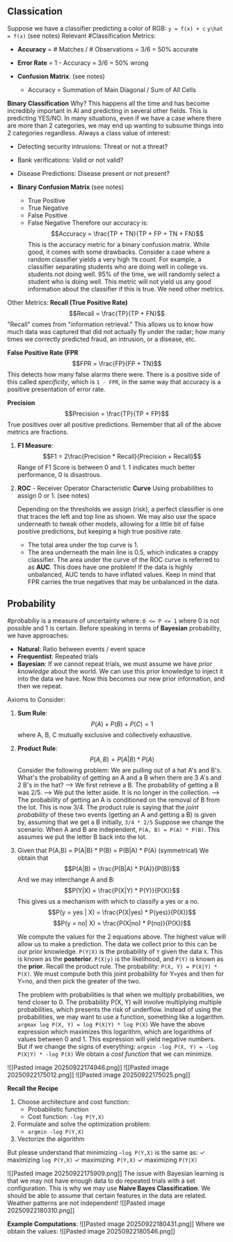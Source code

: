 ## Classication 
Suppose we have a classifier predicting a color of RGB:
`y = f(x) + c`
`y\hat = f(x)`
(see notes)
Relevant #Classification Metrics:
- **Accuracy** = # Matches / # Observations = 3/6 = 50% accurate
- **Error Rate** = 1 - Accuracy = 3/6 = 50% wrong

- **Confusion Matrix**:
(see notes)
	- Accuracy = Summation of Main Diagonal / Sum of All Cells 

**Binary Classification**
Why? This happens all the time and has become incredibly important in AI and predicting in several other fields. This is predicting YES/NO. 
In many situations, even if we have a case where there are more than 2 categories, we may end up wanting to subsume things into 2 categories regardless. 
Always a class value of interest:
- Detecting security intrusions: Threat or not a threat?
- Bank verifications: Valid or not valid?
- Disease Predictions: Disease present or not present?

- **Binary Confusion Matrix**
(see notes)
	- True Positive 
	- True Negative
	- False Positive 
	- False Negative 
Therefore our accuracy is:
$$Accuracy = \frac{TP + TN}{TP + FP + TN + FN}$$
This is the accuracy metric for a binary confusion matrix. While good, it comes with some drawbacks. Consider a case where a random classifier yields a very high `TN` count. For example, a classifier separating students who are doing well in college vs. students not doing well. 95% of the time, we will randomly select a student who is doing well. This metric will not yield us any good information about the classifier if this is true. We need other metrics. 

Other Metrics:
**Recall (True Positive Rate)**
$$Recall = \frac{TP}{TP + FN}$$
"Recall" comes from "information retrieval." This allows us to know how much data was captured that did not actually fly under the radar; how many times we correctly predicted fraud, an intrusion, or a disease, etc.

**False Positive Rate (FPR**
$$FPR = \frac{FP}{FP + TN}$$
This detects how many false alarms there were. There is a positive side of this called *specificity*, which is `1 - FPR`, in the same way that accuracy is a positive presentation of error rate. 

**Precision**
$$Precision = \frac{TP}{TP + FP}$$
True positives over all positive predictions. 
Remember that all of the above metrics are fractions. 

1) **F1 Measure**:
	$$F1 = 2\frac{Precision * Recall}{Precision + Recall}$$
	Range of F1 Score is between 0 and 1. 
	1 indicates much better performance, 0 is disastrous. 
2) **ROC** - Receiver Operator Characteristic **Curve**
	Using probabilities to assign 0 or 1. 
	(see notes)
	
	Depending on the thresholds we assign (risk), a perfect classifier is one that traces the left and top line as shown. We may also use the space underneath to tweak other models, allowing for a little bit of false positive predictions, but keeping a high true positive rate. 
	- The total area under the top curve is 1.
	- The area underneath the main line is 0.5, which indicates a crappy classifier. 
	The area under the curve of the ROC curve is referred to as **AUC**. 
	This does have one problem!
		If the data is highly unbalanced, AUC tends to have inflated values. Keep in mind that FPR carries the true negatives that may be unbalanced in the data. 

## Probability 
#probabiliy is a measure of uncertainty where:
`0 <= P <= 1` where 0 is not possible and 1 is certain. 
Before speaking in terms of **Bayesian** probability, we have approaches:
- **Natural**: Ratio between events / event space 
- **Frequentist**: Repeated trials 
- **Bayesian**: If we cannot repeat trials, we must assume we have *prior knowledge* about the world. We can use this prior knowledge to inject it into the data we have. Now this becomes our new prior information, and then we repeat. 

Axioms to Consider:
1) **Sum Rule**: $$P(A) + P(B) + P(C) = 1$$ where A, B, C mutually exclusive and collectively exhaustive. 
2) **Product Rule**: $$P(A, B) = P(A|B) * P(A)$$Consider the following problem:
   We are pulling out of a hat A's and B's. What's the probability of getting an A and a B when there are 3 A's and 2 B's in the hat? 
   --> We first retrieve a B. The probability of getting a B was 2/5.
   --> We put the letter aside. It is no longer in the collection. 
   --> The probability of getting an A is conditioned on the removal of B from the lot. This is now 3/4.
   The product rule is saying that the *joint probability* of these two events (getting an A and getting a B) is given by, assuming that we get a B initially, `3/4 * 2/5`
   Suppose we change the scenario:
   When A and B are independent, `P(A, B) = P(A) * P(B)`. This assumes we put the letter B back into the lot.
3) Given that P(A,B) = P(A|B) * P(B) = P(B|A) * P(A) (symmetrical)
   We obtain that $$P(A|B) = \frac{P(B|A) * P(A)}{P(B)}$$
   And we may interchange A and B: $$P(Y|X) = \frac{P(X|Y) * P(Y)}{P(X)}$$
   This gives us a mechanism with which to classify a yes or a no. 
   $$P(y = yes | X) = \frac{P(X|yes) * P(yes)}{P(X)}$$
   $$P(y = no| X) = \frac{P(X|no) * P(no)}{P(X)}$$
   
   We compute the values for the 2 equations above. The highest value will allow us to make a prediction. The data we collect prior to this can be our prior knowledge. 
   `P(Y|X)` is the probability of `Y` given the data `X`. This is known as the **posterior**.
   `P(X|y)` is the likelihood, and `P(Y)` is known as the **prior**.
   Recall the product rule. The probability: `P(X, Y) = P(X|Y) * P(X)`. 
   We must compute both this joint probability for Y=yes and then for Y=no, and then pick the greater of the two.
   
   The problem with probabilities is that when we multiply probabilities, we tend closer to 0. The probability P(X, Y) will involve multiplying multiple probabilities, which presents the risk of underflow. Instead of using the probabilities, we may want to use a function, something like a logarithm. 
   `argmax log P(X, Y) = log P(X|Y) * log P(X)`
   We have the above expression which maximizes this logarithm, which are logarithms of values between 0 and 1. This expression will yield negative numbers. 
   But if we change the signs of everything:
   `argmin -log P(X, Y) = -log P(X|Y) * -log P(X)`
   We obtain a *cost function* that we can minimize. 

![[Pasted image 20250922174946.png]]
![[Pasted image 20250922175012.png]]
![[Pasted image 20250922175025.png]]

**Recall the Recipe**
1) Choose architecture and cost function:
	- Probabilistic function 
	- Cost function: `-log P(Y,X)`
2) Formulate and solve the optimization problem:
	 - `argmin -log P(Y,X)`
3) Vectorize the algorithm 

But please understand that minimizing `–log P(Y,X)` is the same as:
✓ maximizing `log P(Y,X)`
✓ maximizing` P(Y,X)`
✓ maximizing `P(Y|X)`

![[Pasted image 20250922175909.png]]
The issue with Bayesian learning is that we may not have enough data to do repeated trials with a set configuration. 
This is why we may use **Naive Bayes Classification**. We should be able to assume that certain features in the data are related. Weather patterns are not independent!
![[Pasted image 20250922180310.png]]

**Example Computations**:
![[Pasted image 20250922180431.png]]
Where we obtain the values:
![[Pasted image 20250922180546.png]]





   


